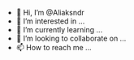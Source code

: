 - 👋 Hi, I’m @Aliaksndr
- 👀 I’m interested in ...
- 🌱 I’m currently learning ...
- 💞️ I’m looking to collaborate on ...
- 📫 How to reach me ...

<!---
Aliaksndr/Aliaksndr is a ✨ special ✨ repository because its `README.md` (this file) appears on your GitHub profile.
You can click the Preview link to take a look at your changes.
--->
